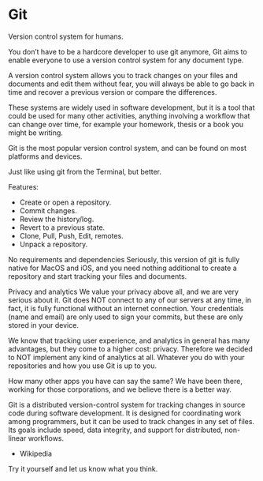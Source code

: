 # Git


Version control system for humans.

You don’t have to be a hardcore developer to use git anymore, Git aims to enable everyone to use a version control system for any document type.

A version control system allows you to track changes on your files and documents and edit them without fear, you will always be able to go back in time and recover a previous version or compare the differences.

These systems are widely used in software development, but it is a tool that could be used for many other activities, anything involving a workflow that can change over time, for example your homework, thesis or a book you might be writing.

Git is the most popular version control system, and can be found on most platforms and devices.

Just like using git from the Terminal, but better.


Features:
- Create or open a repository.
- Commit changes.
- Review the history/log.
- Revert to a previous state.
- Clone, Pull, Push, Edit, remotes.
- Unpack a repository.


No requirements and dependencies
Seriously, this version of git is fully native for MacOS and iOS, and you need nothing additional to create a repository and start tracking your files and documents.


Privacy and analytics
We value your privacy above all, and we are very serious about it. Git does NOT connect to any of our servers at any time, in fact, it is fully functional without an internet connection. Your credentials (name and email) are only used to sign your commits, but these are only stored in your device.

We know that tracking user experience, and analytics in general has many advantages, but they come to a higher cost: privacy. Therefore we decided to NOT implement any kind of analytics at all. Whatever you do with your repositories and how you use Git is up to you.

How many other apps you have can say the same?
We have been there, working for those corporations, and we believe there is a better way.


Git is a distributed version-control system for tracking changes in source code during software development. It is designed for coordinating work among programmers, but it can be used to track changes in any set of files. Its goals include speed, data integrity, and support for distributed, non-linear workflows.
- Wikipedia

Try it yourself and let us know what you think.
